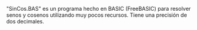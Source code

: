 "SinCos.BAS" es un programa hecho en BASIC (FreeBASIC) para resolver senos y cosenos utilizando muy pocos recursos. Tiene una precisión de dos decimales.

